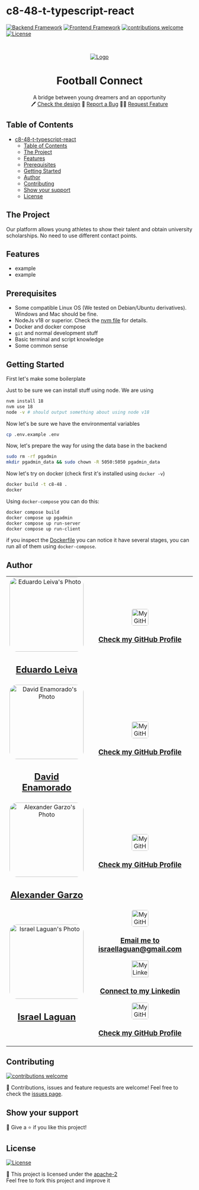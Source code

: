 # c8-48-t-typescript-react

<!-- PROJECT SHIELDS -->
[![Backend Framework][backend-framework]][backend-framework-url]
[![Frontend Framework][frontend-framework]][frontend-framework-url]
[![contributions welcome][contributions-welcome]][issues-url]
[![License][badge-license]](License)

<!-- PROJECT LOGO -->
<br />
<p align="center">
  <a href="https://">
	  <img src="https://img.icons8.com/external-flaticons-lineal-color-flat-icons/64/null/external-football-football-soccer-flaticons-lineal-color-flat-icons.png" alt="Logo"/>
  </a>

  <h1 align="center">
	Football Connect
  </h1>

  <p align="center">
    A bridge between young dreamers and an opportunity
    <br />
	  🖊️
    <a href="[https://](https://www.figma.com/file/c3t2klUdEqJbUXWingUCbx/Dise%C3%B1o-pagian-para-deportistas?node-id=33%3A90)">Check the design</a>
    🐞
    <a href="https://github.com/No-Country/c8-48-t-typescript-react/issues">Report a Bug</a>
    🙋‍♂️
    <a href="https://github.com/No-Country/c8-48-t-typescript-react/issues">Request Feature</a>
  </p>
</p>

## Table of Contents

- [c8-48-t-typescript-react](#c8-48-t-typescript-react)
  - [Table of Contents](#table-of-contents)
  - [The Project](#the-project)
  - [Features](#features)
  - [Prerequisites](#prerequisites)
  - [Getting Started](#getting-started)
  - [Author](#author)
  - [Contributing](#contributing)
  - [Show your support](#show-your-support)
  - [License](#license)

## The Project

Our platform allows young athletes to show their talent and obtain university scholarships. No need to use different contact points.

## Features

- example
- example

## Prerequisites

- Some compatible Linux OS (We tested on Debian/Ubuntu derivatives). Windows and Mac should be fine.
- NodeJs v18 or superior. Check the [nvm file](.nvmrc) for details.
- Docker and docker compose
- `git` and normal development stuff
- Basic terminal and script knowledge
- Some common sense

## Getting Started

First let's make some boilerplate

Just to be sure we can install stuff using node. We are using 

```sh
nvm install 18
nvm use 18
node -v # should output something about using node v18
```

Now let's be sure we have the environmental variables

```sh
cp .env.example .env
```

Now, let's prepare the way for using the data base in the backend

```sh
sudo rm -rf pgadmin
mkdir pgadmin_data && sudo chown -R 5050:5050 pgadmin_data
```

Now let's try on docker (check first it's installed using `docker -v`)

```sh
docker build -t c8-48 .
docker 
```

Using `docker-compose` you can do this:

```sh
docker compose build
docker compose up pgadmin
docker compose up run-server
docker compose up run-client
```

if you inspect the [Dockerfile](./Dockerfile) you can notice it have several stages, you can run all of them using `docker-compose`.

## Author

<table style="width:100%">
  <tr>
    <td>
        <div align="center">
            <a href="https://github.com/Eduardo-L-R" target="_blank" rel="author">
                <img src="https://avatars2.githubusercontent.com/u/60417224?s=460&v=4" style="border-radius: 10%; min-width: 100px;" alt="Eduardo Leiva's Photo" width="200px">
            </a>
            <h2>
                <a href="https://github.com/Eduardo-L-R" target="_blank" rel="author">
                    Eduardo Leiva
                </a>
            </h2>
        </div>
    </td>
    <td>
        <div align="center">
            <a href="https://github.com/Eduardo-L-R" target="_blank" rel="author">
                <img src="https://img.icons8.com/color/48/000000/github--v1.png" 
			style="border-radius: 10%" alt="My GitHub" height="45px"
		>
                <h3>
                    Check my GitHub Profile
                </h3>
            </a>
        </div>
    </td>
  </tr>
  <tr>
    <td>
        <div align="center">
            <a href="https://github.com/Turyfay" target="_blank" rel="author">
                <img src="https://avatars2.githubusercontent.com/u/39543882?s=460&v=4" style="border-radius: 10%; min-width: 100px;" alt="David Enamorado's Photo" width="200px">
            </a>
            <h2>
                <a href="https://github.com/Turyfay" target="_blank" rel="author">
                    David Enamorado
                </a>
            </h2>
        </div>
    </td>
    <td>
        <div align="center">
            <a href="https://github.com/Turyfay" target="_blank" rel="author">
                <img src="https://img.icons8.com/color/48/000000/github--v1.png" 
			style="border-radius: 10%" alt="My GitHub" height="45px"
		>
                <h3>
                    Check my GitHub Profile
                </h3>
            </a>
        </div>
    </td>
  </tr>
  <tr>
    <td>
        <div align="center">
            <a href="https://github.com/garzo94" target="_blank" rel="author">
                <img src="https://avatars2.githubusercontent.com/u/87275990?s=460&v=4" style="border-radius: 10%; min-width: 100px;" alt="Alexander Garzo's Photo" width="200px">
            </a>
            <h2>
                <a href="https://github.com/garzo94" target="_blank" rel="author">
                    Alexander Garzo
                </a>
            </h2>
        </div>
    </td>
    <td>
        <div align="center">
            <a href="https://github.com/garzo94" target="_blank" rel="author">
                <img src="https://img.icons8.com/color/48/000000/github--v1.png" 
			style="border-radius: 10%" alt="My GitHub" height="45px"
		>
                <h3>
                    Check my GitHub Profile
                </h3>
            </a>
        </div>
    </td>
  </tr>
  <tr>
    <td>
        <div align="center">
            <a href="./docs/img/photo.png" target="_blank" rel="author">
                <img src="https://avatars2.githubusercontent.com/u/36519478?s=460&v=4" style="border-radius: 10%; min-width: 100px;" alt="Israel Laguan's Photo" width="200px">
            </a>
            <h2>
                <a href="https://israel-laguan.github.io/" target="_blank" rel="author">
                    Israel Laguan
                </a>
            </h2>
        </div>
    </td>
    <td>
        <div align="center">
            <a href="mailto:israellaguan@gmail.com" target="_blank" rel="author">
                <img src="https://img.icons8.com/color/48/000000/message-squared.png" style="border-radius: 10%" alt="My GitHub" height="45px">
                <h3>
                    Email me to 
                    <a href="mailto:israellaguan@gmail.com">
                        israellaguan@gmail.com
                    </a>
                </h3>
            </a>
            <a href="https://www.linkedin.com/in/israellaguan/" target="_blank" rel="author">
                <img src="https://img.icons8.com/color/48/000000/linkedin.png" alt="My Linkedin" height="45px">
                <h3>
                    Connect to my Linkedin
                </h3>
            </a>
            <a href="https://github.com/Israel-Laguan" target="_blank" rel="author">
                <img src="https://img.icons8.com/color/48/000000/github--v1.png" 
			style="border-radius: 10%" alt="My GitHub" height="45px"
		>
                <h3>
                    Check my GitHub Profile
                </h3>
            </a>
        </div>
    </td>
  </tr>
</table> 

## Contributing

[![contributions welcome][contributions-welcome]][issues-url]

🤝 Contributions, issues and feature requests are welcome!
Feel free to check the [issues page][issues-url].

## Show your support

🤗 Give a ⭐️ if you like this project!

## License

[![License][badge-license]](License)

📝 This project is licensed under the [apache-2](LICENSE)\
Feel free to fork this project and improve it

<!-- MARKDOWN LINKS & IMAGES -->
[issues-url]: https://github.com/No-Country/c8-48-t-typescript-react/issues
[backend-framework]: https://img.shields.io/badge/backend-nestjs-E0234E?style=for-the-badge&logo=nestjs
[frontend-framework]: https://img.shields.io/badge/frontend-react-61DAFB?style=for-the-badge&logo=react
[backend-framework-url]: https://nestjs.com/
[frontend-framework-url]: https://reactjs.org/
[contributions-welcome]: https://img.shields.io/badge/contributions-welcome-brightgreen.svg?style=for-the-badge
[badge-license]: https://img.shields.io/badge/License-Apache--2-D22128?style=for-the-badge&logo=apache
